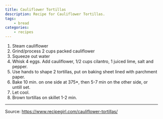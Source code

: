 ```yaml
---
title: Cauliflower Tortillas
description: Recipe for Cauliflower Tortillas.
tags:
    - bread
categories:
    - recipes
---
```


1. Steam cauliflower
2. Grind/process 2 cups packed cauliflower
3. Squeeze out water
4. Whisk 4 eggs. Add cauliflower, 1/2 cups cilantro, 1 juiced lime, salt and pepper.
5. Use hands to shape 2 tortillas, put on baking sheet lined with parchment paper.
6. Bake 10 min. on one side at 375*, then 5-7 min on the other side, or untill set.
7. Let cool.
8. Brown tortillas on skillet 1-2 min.

---

Source: <https://www.recipegirl.com/cauliflower-tortillas/>